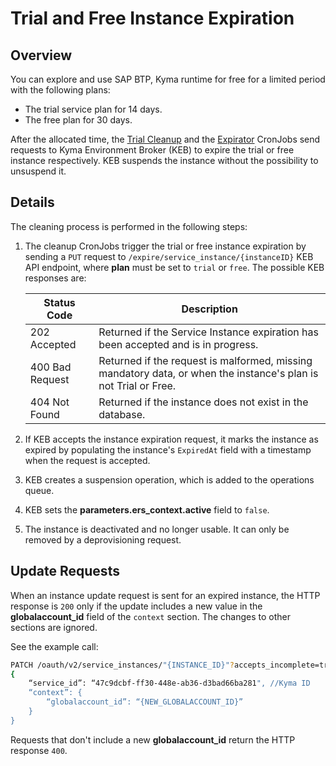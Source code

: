 # Trial and Free Instance Expiration

## Overview

You can explore and use SAP BTP, Kyma runtime for free for a limited period with the following plans:
* The trial service plan for 14 days.
* The free plan for 30 days.

After the allocated time, the [Trial Cleanup](./06-40-trial-cleanup-cronjob.md) and the [Expirator](../../cmd/expirator/main.go) CronJobs send requests to Kyma Environment Broker (KEB) to expire the trial or free instance respectively. KEB suspends the instance without the possibility to unsuspend it.

## Details

The cleaning process is performed in the following steps:

1. The cleanup CronJobs trigger the trial or free instance expiration by sending a `PUT` request to `/expire/service_instance/{instanceID}` KEB API endpoint, where **plan** must be set to `trial` or `free`. The possible KEB responses are:

	| Status Code | Description                                                                                             |
	| --- |---------------------------------------------------------------------------------------------------------|
	| 202 Accepted | Returned if the Service Instance expiration has been accepted and is in progress.                       |
	| 400 Bad Request | Returned if the request is malformed, missing mandatory data, or when the instance's plan is not Trial or Free. |
	| 404 Not Found | Returned if the instance does not exist in the database.                                                    |

2. If KEB accepts the instance expiration request, it marks the instance as expired by populating the instance's `ExpiredAt` field with a timestamp when the request is accepted.
3. KEB creates a suspension operation, which is added to the operations queue.
4. KEB sets the **parameters.ers_context.active** field to `false`.
5. The instance is deactivated and no longer usable. It can only be removed by a deprovisioning request.

## Update Requests

When an instance update request is sent for an expired instance, the HTTP response is `200` only if the update includes a new value in the **globalaccount_id** field of the `context` section.
The changes to other sections are ignored.

See the example call:

```bash
PATCH /oauth/v2/service_instances/"{INSTANCE_ID}"?accepts_incomplete=true
{
	“service_id”: “47c9dcbf-ff30-448e-ab36-d3bad66ba281", //Kyma ID
	“context”: {
		“globalaccount_id”: “{NEW_GLOBALACCOUNT_ID}”
	}
}
```

Requests that don't include a new **globalaccount_id** return the HTTP response `400`.
